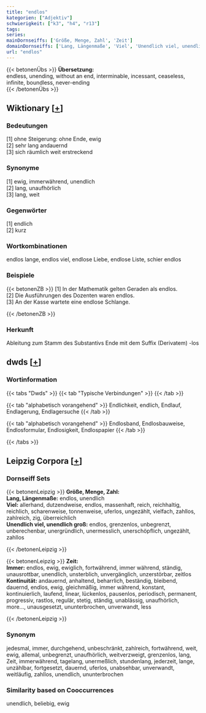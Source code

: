 ```yaml
---
title: "endlos"
kategorien: ["Adjektiv"]
schwierigkeit: ["k3", "h4", "r13"]
tags:
series:
mainDornseiffs: ['Größe, Menge, Zahl', 'Zeit']
domainDornseiffs: ['Lang, Längenmaße', 'Viel', 'Unendlich viel, unendlich groß', 'Immer', 'Kontinuität']
url: "endlos"
---
```


{{< betonenÜbs >}}
**Übersetzung:**  
endless, unending, without an end, interminable, incessant, ceaseless, infinite, boundless, never-ending  
{{< /betonenÜbs >}}

## Wiktionary [[+](https://de.wiktionary.org/wiki/endlos)]

### Bedeutungen
[1] ohne Steigerung: ohne Ende, ewig  
[2] sehr lang andauernd  
[3] sich räumlich weit erstreckend  

### Synonyme
[1] ewig, immerwährend, unendlich  
[2] lang, unaufhörlich  
[3] lang, weit  

### Gegenwörter
[1] endlich  
[2] kurz  

### Wortkombinationen
endlos lange, endlos viel, endlose Liebe, endlose Liste, schier endlos  

### Beispiele
{{< betonenZB >}}
[1] In der Mathematik gelten Geraden als endlos.  
[2] Die Ausführungen des Dozenten waren endlos.  
[3] An der Kasse wartete eine endlose Schlange.  

{{< /betonenZB >}}
### Herkunft
Ableitung zum Stamm des Substantivs Ende mit dem Suffix (Derivatem) -los  



## dwds [[+](https://www.dwds.de/wb/endlos)]

### Wortinformation
{{< tabs "Dwds" >}}
{{< tab "Typische Verbindungen" >}}
{{< /tab >}}

{{< tab "alphabetisch vorangehend" >}}
Endlichkeit, endlich, Endlauf, Endlagerung, Endlagersuche
{{< /tab >}}

{{< tab "alphabetisch vorangehend" >}}
Endlosband, Endlosbauweise, Endlosformular, Endlosigkeit, Endlospapier
{{< /tab >}}

{{< /tabs >}}

## Leipzig Corpora [[+](https://corpora.uni-leipzig.de/en/res?word=endlos&corpusId=deu_newscrawl-public_2018)]

### Dornseiff Sets
{{< betonenLeipzig >}}
**Größe, Menge, Zahl:**  
**Lang, Längenmaße:** endlos, unendlich  
**Viel:** allerhand, dutzendweise, endlos, massenhaft, reich, reichhaltig, reichlich, scharenweise, tonnenweise, uferlos, ungezählt, vielfach, zahllos, zahlreich, zig, überreichlich  
**Unendlich viel, unendlich groß:** endlos, grenzenlos, unbegrenzt, unberechenbar, unergründlich, unermesslich, unerschöpflich, ungezählt, zahllos  

{{< /betonenLeipzig >}}


{{< betonenLeipzig >}}
**Zeit:**  
**Immer:** endlos, ewig, ewiglich, fortwährend, immer während, ständig, unausrottbar, unendlich, unsterblich, unvergänglich, unzerstörbar, zeitlos  
**Kontinuität:** andauernd, anhaltend, beharrlich, beständig, bleibend, dauernd, endlos, ewig, gleichmäßig, immer während, konstant, kontinuierlich, laufend, linear, lückenlos, pausenlos, periodisch, permanent, progressiv, rastlos, regulär, stetig, ständig, unablässig, unaufhörlich, more..., unausgesetzt, ununterbrochen, unverwandt, less  

{{< /betonenLeipzig >}}

### Synonym
jedesmal, immer, durchgehend, unbeschränkt, zahlreich, fortwährend, weit, ewig, allemal, unbegrenzt, unaufhörlich, weitverzweigt, grenzenlos, lang, Zeit, immerwährend, tagelang, unermeßlich, stundenlang, jederzeit, lange, unzählbar, fortgesetzt, dauernd, uferlos, unabsehbar, unverwandt, weitläufig, zahllos, unendlich, ununterbrochen


### Similarity based on Cooccurrences
unendlich, beliebig, ewig

